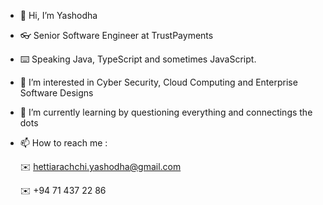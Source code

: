 - 👋 Hi, I’m Yashodha
- :eyeglasses: Senior Software Engineer at TrustPayments
- :keyboard: Speaking Java, TypeScript and sometimes JavaScript. 
- 👀 I’m interested in Cyber Security, Cloud Computing and Enterprise Software Designs
- 🌱 I’m currently learning by questioning everything and connectings the dots 
- 📫 How to reach me :

  :envelope: hettiarachchi.yashodha@gmail.com
  
  :envelope: +94 71 437 22 86
  

<!---
yashodhah/yashodhah is a ✨ special ✨ repository because its `README.md` (this file) appears on your GitHub profile.
You can click the Preview link to take a look at your changes.
--->
